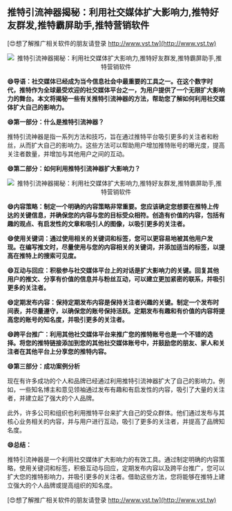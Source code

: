 ## **推特引流神器揭秘：利用社交媒体扩大影响力,推特好友群发,推特霸屏助手,推特营销软件**

[😍想了解推广相关软件的朋友请登录 http://www.vst.tw](http://www.vst.tw)

 <center><img src="https://vst.tw/MP4/tuiguang/png/8.png" alt="推特引流神器揭秘：利用社交媒体扩大影响力,推特好友群发,推特霸屏助手,推特营销软件"></center>

**😄导语：社交媒体已经成为当今信息社会中最重要的工具之一。在这个数字时代，推特作为全球最受欢迎的社交媒体平台之一，为用户提供了一个无限扩大影响力的舞台。本文将揭秘一些有关推特引流神器的方法，帮助您了解如何利用社交媒体扩大自己的影响力。**

**😄第一部分：什么是推特引流神器？**

推特引流神器是指一系列方法和技巧，旨在通过推特平台吸引更多的关注者和粉丝，从而扩大自己的影响力。这些方法可以帮助用户增加推特账号的曝光度，提高关注者数量，并增加与其他用户之间的互动。

**😄第二部分：如何利用推特引流神器扩大影响力？**

 <center><img src="https://vst.tw/MP4/tuiguang/png/2.png" alt="推特引流神器揭秘：利用社交媒体扩大影响力,推特好友群发,推特霸屏助手,推特营销软件"></center>

**😄内容策略：制定一个明确的内容策略非常重要。您应该确定您想要在推特上传达的关键信息，并确保您的内容与您的目标受众相符。创造有价值的内容，包括有趣的观点、有启发性的文章和吸引人的图像，以吸引更多的关注者。**

**😄使用关键词：通过使用相关的关键词和标签，您可以更容易地被其他用户发现。在编写推文时，尽量使用与您的内容相关的关键词，并添加适当的标签，以提高在推特上的搜索可见度。**

**😄互动与回应：积极参与社交媒体平台上的对话是扩大影响力的关键。回复其他用户的推文、分享有价值的信息并与粉丝互动，可以建立更加紧密的联系，并吸引更多的关注者。**

**😄定期发布内容：保持定期发布内容是保持关注者兴趣的关键。制定一个发布时间表，并尽量遵守，以确保您的账号保持活跃。定期发布有趣和有价值的内容将提高您的账号的知名度，并吸引更多的关注者。**

**😄跨平台推广：利用其他社交媒体平台来推广您的推特账号也是一个不错的选择。将您的推特链接添加到您的其他社交媒体账号中，并鼓励您的朋友、家人和关注者在其他平台上分享您的推特内容。**

**😄第三部分：成功案例分析**

现在有许多成功的个人和品牌已经通过利用推特引流神器扩大了自己的影响力。例如，一些知名博主和意见领袖通过发布有趣和有启发性的内容，吸引了大量的关注者，并建立起了强大的个人品牌。

此外，许多公司和组织也利用推特平台来扩大自己的受众群体。他们通过发布与其核心业务相关的内容，并与用户进行互动，吸引了更多的关注者，并提高了品牌知名度。

**😄总结：**

推特引流神器是一个利用社交媒体扩大影响力的有效工具。通过制定明确的内容策略，使用关键词和标签，积极互动与回应，定期发布内容以及跨平台推广，您可以扩大您的推特影响力，并吸引更多的关注者。借助这些方法，您将能够在推特上建立强大的个人品牌或提高组织的知名度。

[😍想了解推广相关软件的朋友请登录 http://www.vst.tw](http://www.vst.tw)



